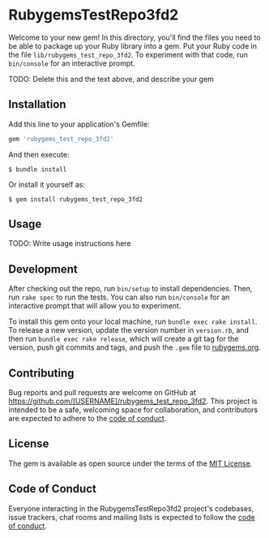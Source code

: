 # RubygemsTestRepo3fd2

Welcome to your new gem! In this directory, you'll find the files you need to be able to package up your Ruby library into a gem. Put your Ruby code in the file `lib/rubygems_test_repo_3fd2`. To experiment with that code, run `bin/console` for an interactive prompt.

TODO: Delete this and the text above, and describe your gem

## Installation

Add this line to your application's Gemfile:

```ruby
gem 'rubygems_test_repo_3fd2'
```

And then execute:

    $ bundle install

Or install it yourself as:

    $ gem install rubygems_test_repo_3fd2

## Usage

TODO: Write usage instructions here

## Development

After checking out the repo, run `bin/setup` to install dependencies. Then, run `rake spec` to run the tests. You can also run `bin/console` for an interactive prompt that will allow you to experiment.

To install this gem onto your local machine, run `bundle exec rake install`. To release a new version, update the version number in `version.rb`, and then run `bundle exec rake release`, which will create a git tag for the version, push git commits and tags, and push the `.gem` file to [rubygems.org](https://rubygems.org).

## Contributing

Bug reports and pull requests are welcome on GitHub at https://github.com/[USERNAME]/rubygems_test_repo_3fd2. This project is intended to be a safe, welcoming space for collaboration, and contributors are expected to adhere to the [code of conduct](https://github.com/[USERNAME]/rubygems_test_repo_3fd2/blob/master/CODE_OF_CONDUCT.md).


## License

The gem is available as open source under the terms of the [MIT License](https://opensource.org/licenses/MIT).

## Code of Conduct

Everyone interacting in the RubygemsTestRepo3fd2 project's codebases, issue trackers, chat rooms and mailing lists is expected to follow the [code of conduct](https://github.com/[USERNAME]/rubygems_test_repo_3fd2/blob/master/CODE_OF_CONDUCT.md).
